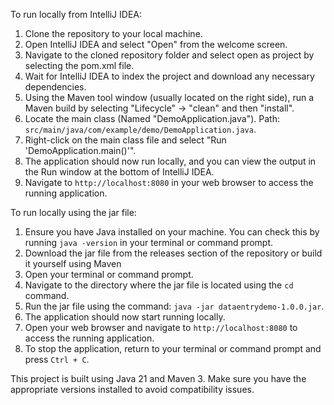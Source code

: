 To run locally from IntelliJ IDEA:

1. Clone the repository to your local machine.
2. Open IntelliJ IDEA and select "Open" from the welcome screen.
3. Navigate to the cloned repository folder and select open as project by selecting the pom.xml file.
4. Wait for IntelliJ IDEA to index the project and download any necessary dependencies.
5. Using the Maven tool window (usually located on the right side), run a Maven build by selecting "Lifecycle" -> "clean" and then "install".
6. Locate the main class (Named "DemoApplication.java"). Path: `src/main/java/com/example/demo/DemoApplication.java`.
7. Right-click on the main class file and select "Run 'DemoApplication.main()'".
8. The application should now run locally, and you can view the output in the Run window at the bottom of IntelliJ IDEA.
9. Navigate to `http://localhost:8080` in your web browser to access the running application.

To run locally using the jar file:

1. Ensure you have Java installed on your machine. You can check this by running `java -version` in your terminal or command prompt.
2. Download the jar file from the releases section of the repository or build it yourself using Maven
3. Open your terminal or command prompt.
4. Navigate to the directory where the jar file is located using the `cd` command.
5. Run the jar file using the command: `java -jar dataentrydemo-1.0.0.jar`.
6. The application should now start running locally.
7. Open your web browser and navigate to `http://localhost:8080` to access the running application.
8. To stop the application, return to your terminal or command prompt and press `Ctrl + C`.

This project is built using Java 21 and Maven 3.
Make sure you have the appropriate versions installed to avoid compatibility issues.
